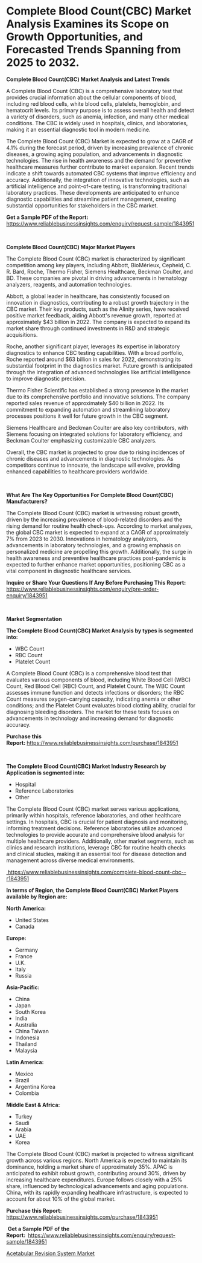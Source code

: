 <p><h1>Complete Blood Count(CBC) Market Analysis Examines its Scope on Growth Opportunities, and Forecasted Trends Spanning from 2025 to 2032.</h1></p><p><strong>Complete Blood Count(CBC) Market Analysis and Latest Trends</strong></p>
<p><p>A Complete Blood Count (CBC) is a comprehensive laboratory test that provides crucial information about the cellular components of blood, including red blood cells, white blood cells, platelets, hemoglobin, and hematocrit levels. Its primary purpose is to assess overall health and detect a variety of disorders, such as anemia, infection, and many other medical conditions. The CBC is widely used in hospitals, clinics, and laboratories, making it an essential diagnostic tool in modern medicine.</p><p>The Complete Blood Count (CBC) Market is expected to grow at a CAGR of 4.1% during the forecast period, driven by increasing prevalence of chronic diseases, a growing aging population, and advancements in diagnostic technologies. The rise in health awareness and the demand for preventive healthcare measures further contribute to market expansion. Recent trends indicate a shift towards automated CBC systems that improve efficiency and accuracy. Additionally, the integration of innovative technologies, such as artificial intelligence and point-of-care testing, is transforming traditional laboratory practices. These developments are anticipated to enhance diagnostic capabilities and streamline patient management, creating substantial opportunities for stakeholders in the CBC market.</p></p>
<p><strong>Get a Sample PDF of the Report:&nbsp;</strong> <a href="https://www.reliablebusinessinsights.com/enquiry/request-sample/1843951?utm_campaign=2789&utm_medium=2&utm_source=Github&utm_content=ia&utm_term=05032025&utm_id=complete-blood-countcbc">https://www.reliablebusinessinsights.com/enquiry/request-sample/1843951</a></p>
<p>&nbsp;</p>
<p><strong>Complete Blood Count(CBC) Major Market Players</strong></p>
<p><p>The Complete Blood Count (CBC) market is characterized by significant competition among key players, including Abbott, BioMérieux, Cepheid, C. R. Bard, Roche, Thermo Fisher, Siemens Healthcare, Beckman Coulter, and BD. These companies are pivotal in driving advancements in hematology analyzers, reagents, and automation technologies.</p><p>Abbott, a global leader in healthcare, has consistently focused on innovation in diagnostics, contributing to a robust growth trajectory in the CBC market. Their key products, such as the Alinity series, have received positive market feedback, aiding Abbott's revenue growth, reported at approximately $43 billion in 2022. The company is expected to expand its market share through continued investments in R&D and strategic acquisitions.</p><p>Roche, another significant player, leverages its expertise in laboratory diagnostics to enhance CBC testing capabilities. With a broad portfolio, Roche reported around $63 billion in sales for 2022, demonstrating its substantial footprint in the diagnostics market. Future growth is anticipated through the integration of advanced technologies like artificial intelligence to improve diagnostic precision.</p><p>Thermo Fisher Scientific has established a strong presence in the market due to its comprehensive portfolio and innovative solutions. The company reported sales revenue of approximately $40 billion in 2022. Its commitment to expanding automation and streamlining laboratory processes positions it well for future growth in the CBC segment.</p><p>Siemens Healthcare and Beckman Coulter are also key contributors, with Siemens focusing on integrated solutions for laboratory efficiency, and Beckman Coulter emphasizing customizable CBC analyzers.</p><p>Overall, the CBC market is projected to grow due to rising incidences of chronic diseases and advancements in diagnostic technologies. As competitors continue to innovate, the landscape will evolve, providing enhanced capabilities to healthcare providers worldwide.</p></p>
<p>&nbsp;</p>
<p><strong>What Are The Key Opportunities For Complete Blood Count(CBC) Manufacturers?</strong></p>
<p><p>The Complete Blood Count (CBC) market is witnessing robust growth, driven by the increasing prevalence of blood-related disorders and the rising demand for routine health check-ups. According to market analyses, the global CBC market is expected to expand at a CAGR of approximately 7% from 2023 to 2030. Innovations in hematology analyzers, advancements in laboratory technologies, and a growing emphasis on personalized medicine are propelling this growth. Additionally, the surge in health awareness and preventive healthcare practices post-pandemic is expected to further enhance market opportunities, positioning CBC as a vital component in diagnostic healthcare services.</p></p>
<p><strong>Inquire or Share Your Questions If Any Before Purchasing This Report:</strong> <a href="https://www.reliablebusinessinsights.com/enquiry/pre-order-enquiry/1843951?utm_campaign=2789&utm_medium=2&utm_source=Github&utm_content=ia&utm_term=05032025&utm_id=complete-blood-countcbc">https://www.reliablebusinessinsights.com/enquiry/pre-order-enquiry/1843951</a></p>
<p>&nbsp;</p>
<p><strong>Market Segmentation</strong></p>
<p><strong>The Complete Blood Count(CBC) Market Analysis by types is segmented into:</strong></p>
<p><ul><li>WBC Count</li><li>RBC Count</li><li>Platelet Count</li></ul></p>
<p><p>A Complete Blood Count (CBC) is a comprehensive blood test that evaluates various components of blood, including White Blood Cell (WBC) Count, Red Blood Cell (RBC) Count, and Platelet Count. The WBC Count assesses immune function and detects infections or disorders; the RBC Count measures oxygen-carrying capacity, indicating anemia or other conditions; and the Platelet Count evaluates blood clotting ability, crucial for diagnosing bleeding disorders. The market for these tests focuses on advancements in technology and increasing demand for diagnostic accuracy.</p></p>
<p><strong>Purchase this Report:&nbsp;</strong><a href="https://www.reliablebusinessinsights.com/purchase/1843951?utm_campaign=2789&utm_medium=2&utm_source=Github&utm_content=ia&utm_term=05032025&utm_id=complete-blood-countcbc">https://www.reliablebusinessinsights.com/purchase/1843951</a></p>
<p>&nbsp;</p>
<p><strong>The Complete Blood Count(CBC) Market Industry Research by Application is segmented into:</strong></p>
<p><ul><li>Hospital</li><li>Reference Laboratories</li><li>Other</li></ul></p>
<p><p>The Complete Blood Count (CBC) market serves various applications, primarily within hospitals, reference laboratories, and other healthcare settings. In hospitals, CBC is crucial for patient diagnosis and monitoring, informing treatment decisions. Reference laboratories utilize advanced technologies to provide accurate and comprehensive blood analysis for multiple healthcare providers. Additionally, other market segments, such as clinics and research institutions, leverage CBC for routine health checks and clinical studies, making it an essential tool for disease detection and management across diverse medical environments.</p></p>
<p><a href="https://www.reliablebusinessinsights.com/complete-blood-count-cbc--r1843951?utm_campaign=2789&utm_medium=2&utm_source=Github&utm_content=ia&utm_term=05032025&utm_id=complete-blood-countcbc">&nbsp;https://www.reliablebusinessinsights.com/complete-blood-count-cbc--r1843951</a></p>
<p><strong>In terms of Region, the Complete Blood Count(CBC) Market Players available by Region are:</strong></p>
<p>
    <p> <strong> North America: </strong>
        <ul>
            <li>United States</li>
            <li>Canada</li>
        </ul>
        </p> 
    <p> <strong> Europe: </strong>
        <ul>
            <li>Germany</li>
            <li>France</li>
            <li>U.K.</li>
            <li>Italy</li>
            <li>Russia</li>
        </ul>
        </p> 
    <p> <strong> Asia-Pacific: </strong>
        <ul>
            <li>China</li>
            <li>Japan</li>
            <li>South Korea</li>
            <li>India</li>
            <li>Australia</li>
            <li>China Taiwan</li>
            <li>Indonesia</li>
            <li>Thailand</li>
            <li>Malaysia</li>
        </ul>
        </p> 
    <p> <strong> Latin America: </strong>
        <ul>
            <li>Mexico</li>
            <li>Brazil</li>
            <li>Argentina Korea</li>
            <li>Colombia</li>
        </ul>
        </p> 
    <p> <strong> Middle East & Africa: </strong>
        <ul>
            <li>Turkey</li>
            <li>Saudi</li>
            <li>Arabia</li>
            <li>UAE</li>
            <li>Korea</li>
        </ul>
    </p>
    </p>
<p><p>The Complete Blood Count (CBC) market is projected to witness significant growth across various regions. North America is expected to maintain its dominance, holding a market share of approximately 35%. APAC is anticipated to exhibit robust growth, contributing around 30%, driven by increasing healthcare expenditures. Europe follows closely with a 25% share, influenced by technological advancements and aging populations. China, with its rapidly expanding healthcare infrastructure, is expected to account for about 10% of the global market.</p></p>
<p><strong>Purchase this Report: </strong><a href="https://www.reliablebusinessinsights.com/purchase/1843951?utm_campaign=2789&utm_medium=2&utm_source=Github&utm_content=ia&utm_term=05032025&utm_id=complete-blood-countcbc">https://www.reliablebusinessinsights.com/purchase/1843951</a></p>
<p>&nbsp;<strong>Get a Sample PDF of the Report:&nbsp;&nbsp;</strong><a href="https://www.reliablebusinessinsights.com/enquiry/request-sample/1843951?utm_campaign=2789&utm_medium=2&utm_source=Github&utm_content=ia&utm_term=05032025&utm_id=complete-blood-countcbc">https://www.reliablebusinessinsights.com/enquiry/request-sample/1843951</a></p>
<p><strong></strong></p>
<p><p><a href="https://github.com/vilehoaguy/Market-Research-Report-List-1/blob/main/acetabular-revision-system-market.md?utm_campaign=2789&utm_medium=2&utm_source=Github&utm_content=ia&utm_term=05032025&utm_id=complete-blood-countcbc">Acetabular Revision System Market</a></p></p>